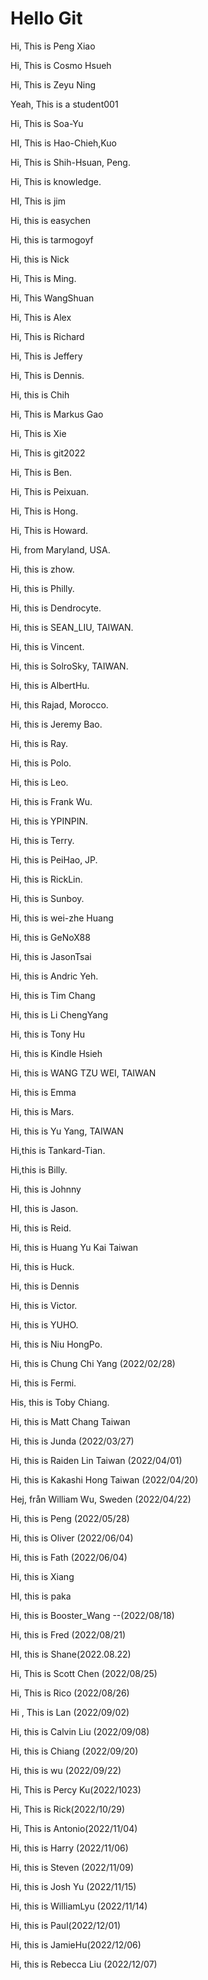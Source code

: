 # Hello Git

Hi, This is Peng Xiao

Hi, This is Cosmo Hsueh

Hi, This is Zeyu Ning

Yeah, This is a student001

Hi, This is Soa-Yu

HI, This is Hao-Chieh,Kuo

Hi, This is Shih-Hsuan, Peng.

Hi, This is knowledge.

HI, This is jim

Hi, this is easychen

Hi, this is tarmogoyf

Hi, this is Nick

Hi, This is Ming.

Hi, This WangShuan

Hi, This is Alex

Hi, This is Richard

Hi, This is Jeffery

Hi, This is Dennis.

Hi, this is Chih

Hi, This is Markus Gao

Hi, This is Xie

Hi, This is git2022

Hi, This is Ben.

Hi, This is Peixuan.

Hi, This is Hong.

Hi, This is Howard.

Hi, from Maryland, USA.

Hi, this is zhow.

Hi, this is Philly.

Hi, this is Dendrocyte.

Hi, this is SEAN_LIU, TAIWAN.

Hi, this is Vincent.

Hi, this is SolroSky, TAIWAN.

Hi, this is AlbertHu.

Hi, this Rajad, Morocco.

Hi, this is Jeremy Bao.

Hi, this is Ray.

Hi, this is Polo.

Hi, this is Leo.

Hi, this is Frank Wu.

Hi, this is YPINPIN.

Hi, this is Terry.

Hi, this is PeiHao, JP.

Hi, this is RickLin.

Hi, this is Sunboy.

Hi, this is wei-zhe Huang

Hi, this is GeNoX88

Hi, this is JasonTsai

Hi, this is Andric Yeh.

Hi, this is Tim Chang

Hi, this is Li ChengYang

Hi, this is Tony Hu

Hi, this is Kindle Hsieh

Hi, this is WANG TZU WEI, TAIWAN

Hi, this is Emma

Hi, this is Mars.

Hi, this is Yu Yang, TAIWAN

Hi,this is Tankard-Tian.

Hi,this is Billy.

Hi, this is Johnny

HI, this is Jason.

Hi, this is Reid.

Hi, this is Huang Yu Kai Taiwan

Hi, this is Huck.

Hi, this is Dennis

Hi, this is Victor.

Hi, this is YUHO.

Hi, this is Niu HongPo.

Hi, this is Chung Chi Yang (2022/02/28)

Hi, this is Fermi.

His, this is Toby Chiang.

Hi, this is Matt Chang Taiwan

Hi, this is Junda (2022/03/27)

Hi, this is Raiden Lin Taiwan (2022/04/01)

Hi, this is Kakashi Hong Taiwan (2022/04/20)

Hej, från William Wu, Sweden (2022/04/22)

Hi, this is Peng (2022/05/28)

Hi, this is Oliver (2022/06/04)

Hi, this is Fath (2022/06/04)

Hi, this is Xiang

HI, this is paka

Hi, this is Booster_Wang --(2022/08/18)

Hi, this is Fred (2022/08/21)

HI, this is Shane(2022.08.22)

Hi, This is Scott Chen (2022/08/25)

Hi, This is Rico (2022/08/26)

Hi , This is Lan (2022/09/02)

Hi, this is Calvin Liu (2022/09/08)

Hi, this is Chiang (2022/09/20)

Hi, this is wu (2022/09/22)

Hi, This is Percy Ku(2022/1023)

Hi, This is Rick(2022/10/29)

Hi, This is Antonio(2022/11/04)

Hi, this is Harry (2022/11/06)

Hi, this is Steven (2022/11/09)

Hi, this is Josh Yu (2022/11/15)

Hi, this is WilliamLyu (2022/11/14)

Hi, this is Paul(2022/12/01)

Hi, this is JamieHu(2022/12/06)

Hi, this is Rebecca Liu (2022/12/07)
